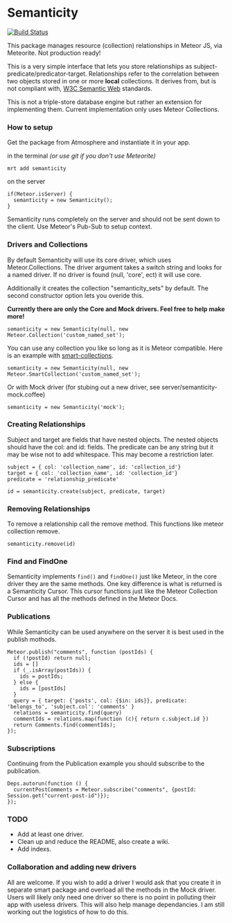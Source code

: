Semanticity
==================

[![Build Status](https://travis-ci.org/CMToups/meteor-semanticity.png)](https://travis-ci.org/CMToups/meteor-semanticity)

This package manages resource (collection) relationships in Meteor JS, via Meteorite. Not production ready!

This is a very simple interface that lets you store relationships as subject-predicate/predicator-target. 
Relationships refer to the correlation between two objects stored in one or more **local** collections. 
It derives from, but is not compliant with, [W3C Semantic Web](http://www.w3.org/standards/semanticweb/) standards.

This is not a triple-store database engine but rather an extension for implementing them. 
Current implementation only uses Meteor Collections.




### How to setup

Get the package from Atmosphere and instantiate it in your app.

in the terminal *(or use git if you don't use Meteorite)*
```
mrt add semanticity
```
on the server
```
if(Meteor.isServer) {
  semanticity = new Semanticity();
}
```
Semanticity runs completely on the server and should not be sent down to the client. 
Use Meteor's Pub-Sub to setup context.

### Drivers and Collections

By default Semanticity will use its core driver, which uses Meteor.Collections. 
The driver argument takes a switch string and looks for a named driver. 
If no driver is found (null, 'core', ect) it will use core. 

Additionally it creates the collection "semanticity_sets" by default. 
The second constructor option lets you overide this.

**Currently there are only the Core and Mock drivers. Feel free to help make more!**

```
semanticity = new Semanticity(null, new Meteor.Collection('custom_named_set');
```
You can use any collection you like so long as it is Meteor compatible. 
Here is an example with [smart-collections](https://github.com/arunoda/meteor-smart-collections).
```
semanticity = new Semanticity(null, new Meteor.SmartCollection('custom_named_set');
```
Or with Mock driver (for stubing out a new driver, see server/semanticity-mock.coffee)
```
semanticity = new Semanticity('mock');
```
### Creating Relationships

Subject and target are fields that have nested objects. The nested objects should have the col: and id: fields. 
The predicate can be any string but it may be wise not to add whitespace. This may become a restriction later.

```
subject = { col: 'collection_name', id: 'collection_id'}
target = { col: 'collection_name', id: 'collection_id'}
predicate = 'relationship_predicate'

id = semanticity.create(subject, predicate, target)
```
### Removing Relationships

To remove a relationship call the remove method. This functions like meteor collection remove.

```
semanticity.remove(id)
```
### Find and FindOne

Semanticity implements `find()` and `findOne()` just like Meteor, in the core driver they are the same methods. 
One key difference is what is returned is a Semanticity Cursor. 
This cursor functions just like the Meteor Collection Cursor and has all the methods defined in the Meteor Docs. 

### Publications

While Semanticity can be used anywhere on the server it is best used in the publish mothods.

```
Meteor.publish("comments", function (postIds) {
  if (!postId) return null;
  ids = []
  if (_.isArray(postIds)) {
    ids = postIds;
  } else {
    ids = [postIds]
  }
  query = { target: {'posts', col: {$in: ids}}, predicate: 'belongs_to', 'subject.col': 'comments' }
  relations = semanticity.find(query)
  commentIds = relations.map(function (c){ return c.subject.id })
  return Comments.find(commentIds);
});
```

### Subscriptions

Continuing from the Publication example you should subscribe to the publication.
```
Deps.autorun(function () {
  currentPostComments = Meteor.subscribe("comments", {postId: Session.get("current-post-id")});
});
```


### TODO
* Add at least one driver.
* Clean up and reduce the README, also create a wiki.
* Add indexs.

### Collaboration and adding new drivers
All are welcome. 
If you wish to add a driver I would ask that you create it in separate smart package and overload all the methods in the Mock driver. 
Users will likely only need one driver so there is no point in polluting their app with useless drivers. This will also help manage dependancies.
I am still working out the logistics of how to do this.
